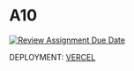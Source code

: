 # A10

[![Review Assignment Due Date](https://classroom.github.com/assets/deadline-readme-button-22041afd0340ce965d47ae6ef1cefeee28c7c493a6346c4f15d667ab976d596c.svg)](https://classroom.github.com/a/PYnTqTy2)

DEPLOYMENT: [VERCEL](https://a10-delta.vercel.app/)